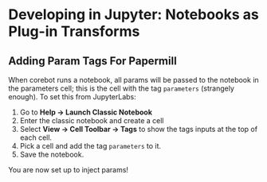 # Developing in Jupyter: Notebooks as Plug-in Transforms

## Adding Param Tags For Papermill
When corebot runs a notebook, all params will be passed to the notebook in the parameters cell; this is the cell with the tag `parameters` (strangely enough).
To set this from JupyterLabs:
1. Go to **Help -> Launch Classic Notebook**
2. Enter the classic notebook and create a cell
3. Select **View -> Cell Toolbar -> Tags** to show the tags inputs at the top of each cell.
4. Pick a cell and add the tag `parameters` to it. 
5. Save the notebook.

You are now set up to inject params! 


